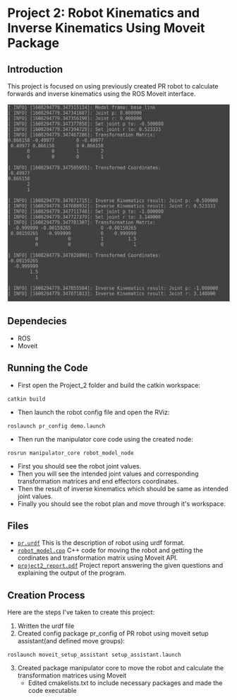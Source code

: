 # Project 2: Robot Kinematics and Inverse Kinematics Using Moveit Package

## Introduction

This project is focused on using previously created PR robot to calculate forwards and inverse kinematics using the ROS Moveit interface.

<img src="https://github.com/YasinSonmez/EE451--Introduction-to-Robotics/blob/master/Images/pr_transform.png" width="600">

## Dependecies
- ROS
- Moveit

## Running the Code
- First open the Project_2 folder and build the catkin workspace:
```
catkin build
```
- Then launch the robot config file and open the RViz:
```
roslaunch pr_config demo.launch
```
- Then run the manipulator core code using the created node:
```
rosrun manipulator_core robot_model_node 
```
- First you should see the robot joint values.
- Then you will see the intended joint values and corresponding transformation matrices and end effectors coordinates.
- Then the result of inverse kinematics which should be same as intended joint values.
- Finally you should see the robot plan and move through it's workspace.

## Files
- [`pr.urdf`](https://github.com/YasinSonmez/EE451--Introduction-to-Robotics/blob/master/Project_2/src/urdf%20files/pr.urdf) This is the description of robot using urdf format.
- [`robot_model.cpp`](https://github.com/YasinSonmez/EE451--Introduction-to-Robotics/blob/master/Project_2/src/manipulator_core/src/robot_model.cpp) C++ code for moving the robot and getting the cordinates and transformation matrix using Moveit API.
- [`project2_report.pdf`](https://github.com/YasinSonmez/EE451--Introduction-to-Robotics/blob/master/Project_2/project2_report) Project report answering the given questions and explaining the output of the program.

## Creation Process
Here are the steps I've taken to create this project:
1. Written the urdf file
2. Created config package pr_config of PR robot using moveit setup assistant(and defined move groups):
```
roslaunch moveit_setup_assistant setup_assistant.launch
```
3. Created package manipulator core to move the robot and calculate the transformation matrices using Moveit
   - Edited cmakelists.txt to include necessary packages and made the code executable 
